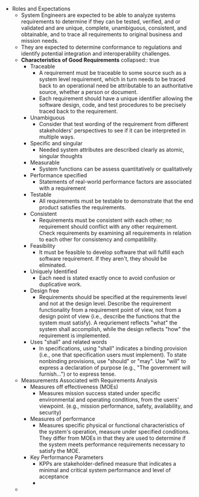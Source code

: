 - Roles and Expectations
	- System Engineers are expected to be able to analyze systems requirements to determine if they can be tested, verified, and or validated and are unique, complete, unambiguous, consistent, and obtainable, and to trace all requirements to original business and mission needs.
	- They are expected to determine conformance to regulations and identify potential integration and interoperability challenges.
	- **Characteristics of Good Requirements**
	  collapsed:: true
		- Traceable
			- A requirement must be traceable to some source such as a system level requirement, which in turn needs to be traced back to an operational need be attributable to an authoritative source, whether a person or document.
			- Each requirement should have a unique identifier allowing the software design, code, and test procedures to be precisely traced back to the requirement.
		- Unambiguous
			- Consider that test wording of the requirement from different stakeholders' perspectives to see if it can be interpreted in multiple ways.
		- Specific and singular
			- Needed system attributes are described clearly as atomic, singular thoughts
		- Measurable
			- System functions can be assess quantitatively or qualitatively
		- Performance specified
			- Statements of real-world performance factors are associated with a requirement
		- Testable
			- All requirements must be testable to demonstrate that the end product satisfies the requirements.
		- Consistent
			- Requirements must be consistent with each other; no requirement should conflict with any other requirement. Check requirements by examining all requirements in relation to each other for consistency and compatibility.
		- Feasibility
			- It must be feasible to develop software that will fulfill each software requirement. If they aren't, they should be eliminated.
		- Uniquely Identified
			- Each need is stated exactly once to avoid confusion or duplicative work.
		- Design free
			- Requirements should be specified at the requirements level and not at the design level. Describe the requirement functionality from a requirement point of view, not from a design point of view (i.e., describe the functions that the system must satisfy). A requriement reflects "what" the system shall accomplish, while the design reflects "how" the requirement is implemented.
		- Uses "shall" and related words
			- In specifications, using "shall" indicates a binding provision (i.e., one that specification users must implement).  To state nonbinding provisions, use "should" or "may". Use "will" to express a declaration of purpose (e.g., "The government will furnish...") or to express tense.
	- Measurements Associated with Requirements Analysis
		- Measures off effectiveness (MOEs)
			- Measures mission success stated under specific environmental and operating conditions, from the users' viewpoint. (e.g., mission performance, safety, availability, and security)
		- Measures of performance
			- Measures specific physical or functional characteristics of the system's operation, measure under specified conditions.  They differ from MOEs in that they are used to determine if the system meets performance requirements necessary to satisfy the MOE.
		- Key Performance Parameters
			- KPPs are stakeholder-defined measure that indicates a minimal and critical system performance and level of acceptance
			-
	-